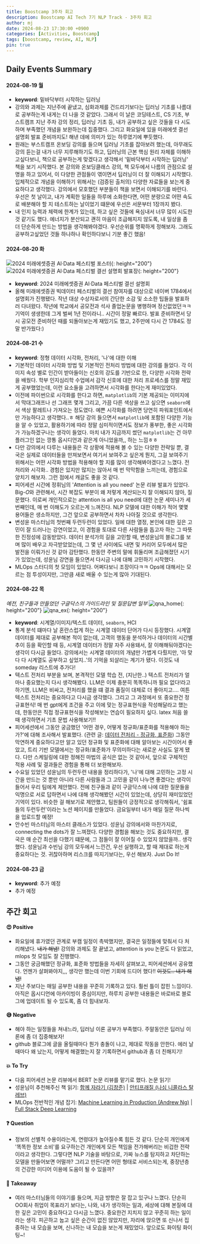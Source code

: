 ```yaml
---
title: Boostcamp 3주차 회고
description: Boostcamp AI Tech 7기 NLP Track - 3주차 회고
author: mj
date: 2024-08-23 17:30:00 +0900
categories: [Activities, Boostcamp]
tags: [boostcamp, review, AI, NLP]
pin: true
---
```

## Daily Events Summary

#### 2024-08-19 월
- **keyword**: 밑바닥부터 시작하는 딥러닝
- 강의와 과제는 지난주에 끝냈고, 심화과제를 건드리기보다는 딥러닝 기초를 나름대로 공부하는게 내게는 더 나을 것 같았다. 그래서 이 날은 코딩테스트, CS 기초, 부스트캠프 지난 주차 강의 정리, 딥러닝 기초 등, 내가 공부하고 싶은 것들을 다 시도하며 부족했던 개념을 보완하는데 집중했다. 그리고 화요일에 있을 미래에셋 결선 설명회 발표 준비까지도! 해낸 데에 의미가 있는 하루였기에 뿌듯했다. 
- 원래는 부스트캠프 온보딩 강의를 들으며 딥러닝 기초를 잡아보려 했는데, 아무래도 강의 듣는걸 내가 너무 지루해하기도 하고, 딥러닝의 근본 핵심 원리 자체를 이해하고싶다보니, 책으로 공부하는게 맞겠다고 생각해서 '밑바닥부터 시작하는 딥러닝' 책을 보기 시작했다. 본 강의와 온보딩클래스 강의, 책 모두에서 나름의 관점으로 설명을 하고 있어서, 이 다양한 관점들이 엮이면서 딥러닝이 더 잘 이해되기 시작했다. 입체적으로 개념을 이해하기 위해서는 (검증된 출처의) 다양한 자료들을 보는게 중요하다고 생각했다. 강의에서 모호했던 부분들이 책을 보면서 이해되기를 바란다. 우선은 첫 날이고, 내가 계획한 일들을 하루에 소화한다면, 어떤 분량으로 어떤 속도로 배분해야 할 지 테스트하는 날이었기 떄문에 우선은 서문부터 1장까지 봤다.
- 내 인지 능력과 체력에 한계가 있는데, 하고 싶은 것들에 욕심내서 너무 많이 시도한 것 같기도 했다. 에너지가 분산되고 괜히 마음이 조급해지지 않도록, 내 일상을 좀 더 단순하게 만드는 방법을 생각해봐야겠다. 우선순위를 명확하게 정해보자. 그래도 공부하고싶었던 것들 하나하나 확인하다보니 기분 좋긴 했음! 

#### 2024-08-20 화
![2024 미래에셋증권 AI·Data 페스티벌 포스터](/assets/img/2024miraeasset1.png){: height="200"}
![2024 미래에셋증권 AI·Data 페스티벌 결선 설명회 발표장](/assets/img/2024miraeasset2.jpeg){: height="200"}
- **keyword**: 2024 미래에셋증권 AI·Data 페스티벌 결선 설명회
- 올해 미래에셋증권 빅데이터 페스티벌의 결선 참여자를 대상으로 네이버 1784에서 설명회가 진행됐다. 작년 대상 수상자로서의 간단한 소감 및 소소한 팁들을 발표하러 다녀왔다. 작년에 학교에서 공모전과 석사 졸업논문을 병행하며 정신없었던ㅋㅋ 기억이 생생한데 그게 벌써 1년 전이라니.. 시간이 정말 빠르다. 발표 준비하면서 당시 공모전 준비하던 때를 되돌아보는게 재밌기도 했고, 2주만에 다시 간 1784도 정말 반가웠다:)

#### 2024-08-21 수
- **keyword**: 정형 데이터 시각화, 전처리, '나'에 대한 이해
- 기본적인 데이터 시각화 방법 및 기본적인 전처리 방법에 대한 강의를 들었다. 각 이미지 속성 별로 인간이 받아들이는 신호의 강도를 기반으로 한, 다양한 시각화 전략을 배웠다. 학부 인지심리학 수업에서 감각 신호에 대한 처리 프로세스를 정말 재밌게 공부했었는데, 이런 요소들을 고려하면서 시각화를 한다는게 재미있었다.
- 이전에 파이썬으로 시각화를 한다고 하면,  `matplotlib`의 기본 제공되는 이미지에서 막대그래프나 선 그래프 몇개 그리고, 가끔 다른 색상을 쓰고 싶으면 `seaborn`에서 색상 팔레트나 가져오는 정도였다. 예쁜 시각화를 하려면 당연히 파워포인트에서만 가능하다고 생각했다..ㅎ 해당 강의 들으면서 `matplotlib`에 포함된 다양한 기능을 알 수 있었고, 활용하기에 따라 정말 심미적이면서도 정보가 풍부한, 좋은 시각화가 가능하겠구나는 생각이 들었다. 마치 내가 지금까지 썼던 `matplotlib`는 건 아무 플러그인 없는 깡통 옵시디언과 같은게 아니었을까,, 하는 느낌ㅎㅎ
- 다만 강의에서 다루는 내용들은 각 상황에 적용해 볼 수 있는 다양한 전략일 뿐, 결국은 실제로 데이터들을 만져보면서 여기서 보여주고 싶은게 뭔지, 그걸 보여주기 위해서는 어떤 시각화 방법을 적용해야 할 지를 많이 생각해봐야겠다고 느꼈다. 전처리와 시각화.. 경험은 있지만 많지는 않아서 매 번 막막함을 느끼는데, 경험으로 양치기 해보자. 그런 점에서 캐글도 좋을 것 같다.
- 피어세션 시간에 정휘님의 'Attention is all you need' 논문 리뷰 발표가 있었다. Big-$O$와 관련해서, 시간 복잡도 부분이 왜 저렇게 계산되는지 잘 이해되지 않아, 질문했다. 이로써 개인적으로는 attention is all you need에 대한 논문 세미나가 세번째인데, 매 번 이해도가 오르는게 느껴진다. NLP 모델에 대한 이해가 적어 몇몇 용어들은 생소하지만, 그건 앞으로 공부하면서 차차 나아질 것으로 생각한다.
- 변성윤 마스터님의 첫번째 두런두런이 있었다. 일에 대한 열정, 본인에 대한 깊은 고민이 잘 드러나는 강연이었고, 이 경험을 토대로 다른 사람들을 돕고자 하는 그 따뜻한 진정성에 감동받았다. 데이터 분석가의 길을 고민할 때, 변성윤님의 블로그를 보며 많이 배우고 자극받았었는데, 그 몇 년 사이에도 내면 및 커리어 모두에서 많은 발전을 이뤄가신 것 같아 감탄했다. 한동안 주변의 말에 휘둘리며 조급해졌던 시기가 있었는데, 성윤님 강연을 들으면서 다시금 나에 대해 고민하기 시작했다.
- MLOps 스터디의 첫 모임이 있었다. 어쩌다보니 조장이다ㅋㅋ Ops에 대해서는 모르는 점 투성이지만, 그만큼 새로 배울 수 있는게 많아 기대된다.

#### 2024-08-22 목
_예전, 친구들과 만들었던 구글닥스의 가이드라인 및 질문답변 일부_
![qna_home](/assets/img/qna_ex1.png){: height="200"}
![qna_ex](/assets/img/qna_ex2.png){: height="200"}
- **keyword**: 시계열/이미지/텍스트 데이터, `seaborn`, HCI
- 통계 분석 떄마다 날 혼란스럽게 하는 시계열 데이터 단어가 다시 등장했다. 시계열 데이터를 제대로 공부해본 적이 없는데, 고객의 행동을 분석하거나 데이터의 시간별 추이 등을 확인할 때 등, 시계열 데이터가 정말 자주 사용돼서, 잘 이해해둬야겠다는 생각이 다시금 들었다. 강의에서는 시계열 데이터의 개념만 가볍게 다뤘지만, '아 맞다 다 시계열도 공부하고 싶었지..'의 기억을 되살리는 계기가 됐다. 이것도 내 someday 리스트에 추가다!
- 텍스트 전처리 부분을 보며, 본격적인 모델 학습 전, (지난한..) 텍스트 전처리가 얼마나 중요했는지 다시 생각해봤다. LLM은 이제 충분히 똑똑하니까 필요 없다!라고 하기엔, LLM은 비싸고, 전처리를 했을 떄 결과 품질이 대체로 더 좋아지고.... 여튼 텍스트 전처리는 중요하다고 다시금 생각했다. 그리고 그 과정에서 또 중요한건 정규표현식! 매 번 gpt에게 조건을 주고 이에 맞는 정규표현식을 작성해달라고 했는데, 한동안은 직접 정규표현식을 작성해보는 연습이 필요하지 싶다. latex 처음 쓸 때 생각하면서 기초 문법 사용해보기!!
- 피어세션에서 그동안 궁금했던 '어떤 경우, 어떻게 정규화/표준화를 적용해야 하는가?'에 대해 조사해서 발표했다. (관련 글: [데이터 전처리 - 정규화, 표준화](https://minjijeong98.github.io/posts/normalization-and-standardization/)) 그동안 막연하게 중요하다고만 알고 있던 정규화 및 표준화에 대해 알아보는 시간이어서 좋았고, 트리 기반 모델에서는 정규화/표준화가 무의미하다는 새로운 사실도 알게 됐다. 다만 스케일링에 대한 정해진 마법의 공식은 없는 것 같아서, 앞으로 구체적인 적용 사례 및 결과들은 경험을 통해 더 보완해보자.
- 수요일 있었던 성윤님의 두런두런 내용을 정리하다가, '나'에 대해 고민하는 고정 시간을 만드는 것 뿐만 아니라 다른 사람들과 그 고민을 같이 나누면 좋겠다는 생각이 들어서 우리 팀에게 제안했다. 전에 친구들과 같이 구글닥스에 나에 대한 질문들을 익명으로 서로 답하면서 나에 대해 생각해봤던 시간이 있었는데, 상당히 재미있었던 기억이 있다. 비슷한 걸 해보기로 제안했고, 팀원들이 긍정적으로 생각해줘서, '쉼표들의 두런두런'이라는 노션 페이지를 만들었다. 금요일부터 내가 매일 질문 하나씩을 업로드할 예정!
- 안수빈 마스터님의 마스터 클래스가 있었다. 성윤님 강의에서와 마찬가지로, connecting the dots가 잘 느껴졌다. 다양한 경험을 해보는 것도 중요하지만, 결국은 매 순간 최선을 다했기 떄문에, 그 점들이 잘 이어질 수 있었지 않았을까.. 생각했다. 성윤님과 수빈님 강의 모두에서 느낀건, 우선 실행하고, 할 때 제대로 하는게 중요하다는 것. 귀찮아하며 리스크를 따지기보다는, 우선 해보자. Just Do It!

#### 2024-08-23 금
- **keyword**: 추가 예정
- 추가 예정


## 주간 회고

#### 😍 Positive
- 화요일에 휴가였던 관계로 부캠 일정이 촉박했지만, 결국은 일정들에 맞춰서 다 처리해냈다. ~~내가 해냄!~~ 강의와 과제도 잘 끝냈고, attention is you 논문도 다 읽었고, mlops 첫 모임도 잘 진행했다.
- 그동안 궁금해했던 정규화, 표준화 방법들을 자세히 살펴보고, 피어세션에서 공유했다. 언젠가 살펴봐야지,,, 생각만 했는데 이번 기회에 드디어 했다!! ~~이것도.. 내가 해냄!~~
- 지난 주보다는 매일 공부한 내용을 꾸준히 기록하고 있다. 훨씬 틀이 잡힌 느낌이다. 아직은 옵시디언에 아카이빙이 중심이지만, 하루치 공부한 내용들은 바로바로 블로그에 업데이트 될 수 있도록, 좀 더 힘내보자.

#### 😅 Negative
- 해야 하는 일정들을 쳐내느라, 딥러닝 이론 공부가 부족했다. 주말동안은 딥러닝 이론에 좀 더 집중해보자!
- github 블로그에 글을 올릴때마다 뭔가 충돌이 나고, 제대로 작동을 안한다. 에러 날때마다 왜 났는지, 어떻게 해결했는지 잘 기록하면서 github과 좀 더 친해지기!

#### 💥 To Try
- 다음 피어세션 논문 리뷰에서 BERT 논문 리뷰를 맡기로 했다. 논문 읽기!
- 성윤님이 추천해주신 책 읽기: [함께 자라기 (김창준)](https://product.kyobobook.co.kr/detail/S000001033071) | [안티프래질 (나심 니콜라스 탈레브)](https://product.kyobobook.co.kr/detail/S000000625400)
- MLOps 전반적인 개념 잡기: [Machine Learning in Production (Andrew Ng)](https://www.coursera.org/learn/introduction-to-machine-learning-in-production?action=enroll) | [Full Stack Deep Learning](https://fullstackdeeplearning.com/course/2022/)

#### ❓ Question
- 정보의 선별적 수용이라는게, 연령대가 높아질수록 힘든 것 같다. 단순히 개인에게 '똑똑한 정보 소비'를 요구하는건 개인에게 모든 책임을 전가해버리는 비겁한 전략이라고 생각한다. 그렇다면 NLP 기술을 바탕으로, 가짜 뉴스를 탐지하고 차단하는 모델을 만들어보면 어떨까? 그리고 만든다면 어떤 형태로 서비스되는게, 중장년층의 건강한 미디어 이용에 도움이 될 수 있을까?

#### 💭 Takeaway
- 여러 마스터님들의 이야기를 들으며, 지금 방향은 잘 잡고 있구나 느꼈다. 단순히 OO회사 취업이 목표라기 보다는, 나와, 내가 생각하는 일과, 세상에 대해 본질에 대한 깊은 고민이 중요하다고 다시금 느꼈다. 중요한건 지치지 않고 꾸준히 하는 일이라는 생각. 피곤하고 눕고 싶은 순간이 없진 않았지만, 자리에 앉으면 또 신나서 집중하는 내 모습을 보며, 신나하는 내 모습을 보는게 재밌었다. 앞으로도 화이팅 화이팅~!